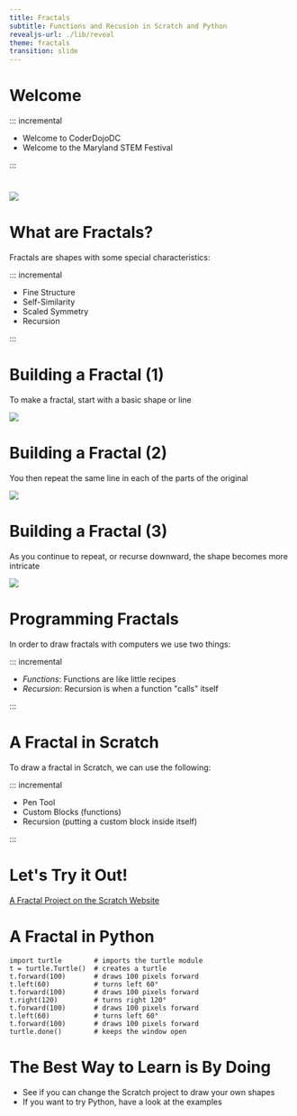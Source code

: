 ```yaml
---
title: Fractals
subtitle: Functions and Recusion in Scratch and Python
revealjs-url: ./lib/reveal
theme: fractals
transition: slide
---
```


# Welcome

::: incremental

* Welcome to CoderDojoDC
* Welcome to the Maryland STEM Festival

:::

# 

<img src="img/stemfestlogo.png" />


# What are Fractals?

Fractals are shapes with some special characteristics:

::: incremental

* Fine Structure
* Self-Similarity
* Scaled Symmetry
* Recursion

:::


# Building a Fractal (1)

To make a fractal, start with a basic shape or line

<img src="img/koch1.png" size="40%" />


# Building a Fractal (2)

You then repeat the same line in each of the parts of the original

<img src="img/koch2.png" size="40%" />


# Building a Fractal (3)

As you continue to repeat, or recurse downward, the shape becomes more intricate

<img src="img/koch3.png" size="40%" />


# Programming Fractals

In order to draw fractals with computers we use two things:

::: incremental

* *Functions*: Functions are like little recipes
* *Recursion*: Recursion is when a function "calls" itself

:::


# A Fractal in Scratch

To draw a fractal in Scratch, we can use the following:

::: incremental

* Pen Tool
* Custom Blocks (functions)
* Recursion (putting a custom block inside itself)

:::

# Let's Try it Out!

<a href="https://scratch.mit.edu/projects/341521071" target="new">A Fractal Project on the Scratch Website</a>


# A Fractal in Python

~~~~ {.python .numberLines}
import turtle        # imports the turtle module
t = turtle.Turtle()  # creates a turtle
t.forward(100)       # draws 100 pixels forward
t.left(60)           # turns left 60°
t.forward(100)       # draws 100 pixels forward
t.right(120)         # turns right 120°
t.forward(100)       # draws 100 pixels forward
t.left(60)           # turns left 60°
t.forward(100)       # draws 100 pixels forward
turtle.done()        # keeps the window open
~~~~


# The Best Way to Learn is By Doing

* See if you can change the Scratch project to draw your own shapes
* If you want to try Python, have a look at the examples
